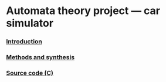# Automata theory project — car simulator

### [Introduction](https://github.com/kogutenko/at-car-simulator/raw/master/introduction.pdf)

### [Methods and synthesis](https://github.com/kogutenko/at-car-simulator/raw/master/methods.pdf)

### [Source code (C)](https://raw.githubusercontent.com/kogutenko/at-car-simulator/master/main.c)
